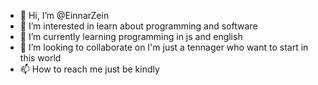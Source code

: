 - 👋 Hi, I’m @EinnarZein
- 👀 I’m interested in learn about programming and software
- 🌱 I’m currently learning programming in js and english
- 💞️ I’m looking to collaborate on I'm just a tennager who want to start in this world 
- 📫 How to reach me just be kindly

<!---
EinnarZein/EinnarZein is a ✨ special ✨ repository because its `README.md` (this file) appears on your GitHub profile.
You can click the Preview link to take a look at your changes.
--->

